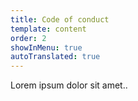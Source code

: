 ```yaml
---
title: Code of conduct
template: content
order: 2
showInMenu: true
autoTranslated: true
---
```


Lorem ipsum dolor sit amet..
